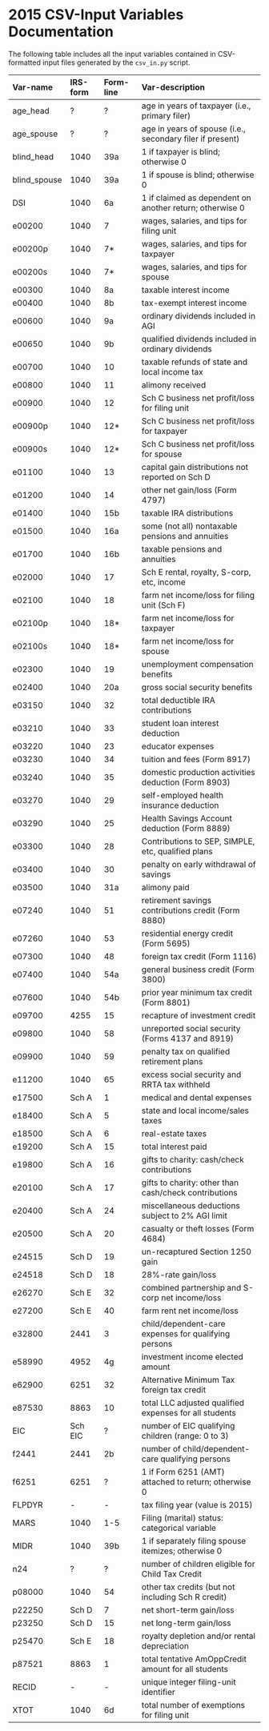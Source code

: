 2015 CSV-Input Variables Documentation
======================================

The following table includes all the input variables contained in
CSV-formatted input files generated by the `csv_in.py` script.

| Var-name | IRS-form | Form-line | Var-description
| :------- | :------- | :-------- | :--------------
| age_head | ? | ? | age in years of taxpayer (i.e., primary filer)
| age_spouse | ? | ? | age in years of spouse (i.e., secondary filer if present)
| blind_head | 1040 | 39a | 1 if taxpayer is blind; otherwise 0
| blind_spouse | 1040 | 39a | 1 if spouse is blind; otherwise 0
| DSI | 1040 | 6a | 1 if claimed as dependent on another return; otherwise 0
| e00200 | 1040 | 7 | wages, salaries, and tips for filing unit
| e00200p | 1040 | 7* | wages, salaries, and tips for taxpayer
| e00200s | 1040 | 7* | wages, salaries, and tips for spouse
| e00300 | 1040 | 8a | taxable interest income
| e00400 | 1040 | 8b | tax-exempt interest income
| e00600 | 1040 | 9a | ordinary dividends included in AGI
| e00650 | 1040 | 9b | qualified dividends included in ordinary dividends
| e00700 | 1040 | 10 | taxable refunds of state and local income tax
| e00800 | 1040 | 11 | alimony received
| e00900 | 1040 | 12 | Sch C business net profit/loss for filing unit
| e00900p | 1040 | 12* | Sch C business net profit/loss for taxpayer
| e00900s | 1040 | 12* | Sch C business net profit/loss for spouse
| e01100 | 1040 | 13 | capital gain distributions not reported on Sch D
| e01200 | 1040 | 14 | other net gain/loss (Form 4797)
| e01400 | 1040 | 15b | taxable IRA distributions
| e01500 | 1040 | 16a | some (not all) nontaxable pensions and annuities
| e01700 | 1040 | 16b | taxable pensions and annuities
| e02000 | 1040 | 17 | Sch E rental, royalty, S-corp, etc, income
| e02100 | 1040 | 18 | farm net income/loss for filing unit (Sch F)
| e02100p | 1040 | 18* | farm net income/loss for taxpayer
| e02100s | 1040 | 18* | farm net income/loss for spouse
| e02300 | 1040 | 19 | unemployment compensation benefits
| e02400 | 1040 | 20a | gross social security benefits
| e03150 | 1040| 32 | total deductible IRA contributions
| e03210 | 1040 | 33 | student loan interest deduction
| e03220 | 1040 | 23 | educator expenses
| e03230 | 1040 | 34 | tuition and fees (Form 8917)
| e03240 | 1040 | 35 | domestic production activities deduction (Form 8903)
| e03270 | 1040 | 29 | self-employed health insurance deduction
| e03290 | 1040 | 25 | Health Savings Account deduction (Form 8889)
| e03300 | 1040 | 28 | Contributions to SEP, SIMPLE, etc, qualified plans
| e03400 | 1040 | 30 | penalty on early withdrawal of savings
| e03500 | 1040 | 31a | alimony paid
| e07240 | 1040 | 51 | retirement savings contributions credit (Form 8880)
| e07260 | 1040 | 53 | residential energy credit (Form 5695)
| e07300 | 1040 | 48 | foreign tax credit (Form 1116)
| e07400 | 1040 | 54a | general business credit (Form 3800)
| e07600 | 1040 | 54b | prior year minimum tax credit (Form 8801)
| e09700 | 4255 | 15 | recapture of investment credit
| e09800 | 1040 | 58 | unreported social security (Forms 4137 and 8919)
| e09900 | 1040 | 59 | penalty tax on qualified retirement plans
| e11200 | 1040 | 65 | excess social security and RRTA tax withheld
| e17500 | Sch A | 1 | medical and dental expenses
| e18400 | Sch A | 5 | state and local income/sales taxes
| e18500 | Sch A | 6 | real-estate taxes
| e19200 | Sch A | 15 | total interest paid
| e19800 | Sch A | 16 | gifts to charity: cash/check contributions
| e20100 | Sch A | 17 | gifts to charity: other than cash/check contributions
| e20400 | Sch A | 24 | miscellaneous deductions subject to 2% AGI limit
| e20500 | Sch A | 20 | casualty or theft losses (Form 4684)
| e24515 | Sch D | 19 | un-recaptured Section 1250 gain
| e24518 | Sch D | 18 | 28%-rate gain/loss
| e26270 | Sch E | 32 | combined partnership and S-corp net income/loss
| e27200 | Sch E | 40 | farm rent net income/loss
| e32800 | 2441 | 3 | child/dependent-care expenses for qualifying persons
| e58990 | 4952 | 4g | investment income elected amount
| e62900 | 6251 | 32 | Alternative Minimum Tax foreign tax credit
| e87530 | 8863 | 10 | total LLC adjusted qualified expenses for all students
| EIC | Sch EIC | ? | number of EIC qualifying children (range: 0 to 3)
| f2441 | 2441 | 2b | number of child/dependent-care qualifying persons
| f6251 | 6251 | ? | 1 if Form 6251 (AMT) attached to return; otherwise 0
| FLPDYR | - | - | tax filing year (value is 2015)
| MARS | 1040 | 1-5 | Filing (marital) status: categorical variable
| MIDR | 1040 | 39b | 1 if separately filing spouse itemizes; otherwise 0
| n24 | ? | ? | number of children eligible for Child Tax Credit
| p08000 | 1040 | 54 | other tax credits (but not including Sch R credit)
| p22250 | Sch D | 7 | net short-term gain/loss
| p23250 | Sch D | 15 | net long-term gain/loss
| p25470 | Sch E | 18 | royalty depletion and/or rental depreciation
| p87521 | 8863 | 1 | total tentative AmOppCredit amount for all students
| RECID | - | - | unique integer filing-unit identifier
| XTOT | 1040 | 6d | total number of exemptions for filing unit
